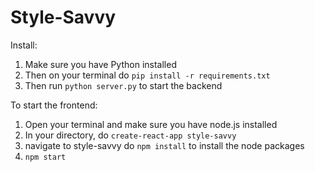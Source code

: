 # Style-Savvy

Install: 
1. Make sure you have Python installed  
2. Then on your terminal do `pip install -r requirements.txt`
3. Then run `python server.py` to start the backend 

To start the frontend: 
1. Open your terminal and make sure you have node.js installed 
2. In your directory, do `create-react-app style-savvy`
3. navigate to style-savvy do `npm install` to install the node packages
4. `npm start` 


